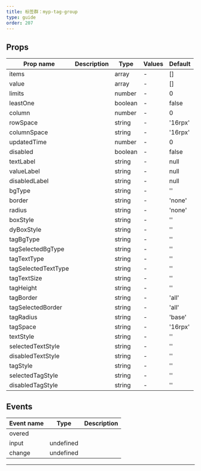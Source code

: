 ```yaml
---
title: 标签群：myp-tag-group
type: guide
order: 207
---
```


## Props

| Prop name           | Description | Type    | Values | Default |
| ------------------- | ----------- | ------- | ------ | ------- |
| items               |             | array   | -      | []      |
| value               |             | array   | -      | []      |
| limits              |             | number  | -      | 0       |
| leastOne            |             | boolean | -      | false   |
| column              |             | number  | -      | 0       |
| rowSpace            |             | string  | -      | '16rpx' |
| columnSpace         |             | string  | -      | '16rpx' |
| updatedTime         |             | number  | -      | 0       |
| disabled            |             | boolean | -      | false   |
| textLabel           |             | string  | -      | null    |
| valueLabel          |             | string  | -      | null    |
| disabledLabel       |             | string  | -      | null    |
| bgType              |             | string  | -      | ''      |
| border              |             | string  | -      | 'none'  |
| radius              |             | string  | -      | 'none'  |
| boxStyle            |             | string  | -      | ''      |
| dyBoxStyle          |             | string  | -      | ''      |
| tagBgType           |             | string  | -      | ''      |
| tagSelectedBgType   |             | string  | -      | ''      |
| tagTextType         |             | string  | -      | ''      |
| tagSelectedTextType |             | string  | -      | ''      |
| tagTextSize         |             | string  | -      | ''      |
| tagHeight           |             | string  | -      | ''      |
| tagBorder           |             | string  | -      | 'all'   |
| tagSelectedBorder   |             | string  | -      | 'all'   |
| tagRadius           |             | string  | -      | 'base'  |
| tagSpace            |             | string  | -      | '16rpx' |
| textStyle           |             | string  | -      | ''      |
| selectedTextStyle   |             | string  | -      | ''      |
| disabledTextStyle   |             | string  | -      | ''      |
| tagStyle            |             | string  | -      | ''      |
| selectedTagStyle    |             | string  | -      | ''      |
| disabledTagStyle    |             | string  | -      | ''      |

## Events

| Event name | Type      | Description |
| ---------- | --------- | ----------- |
| overed     |           |
| input      | undefined |
| change     | undefined |

---

